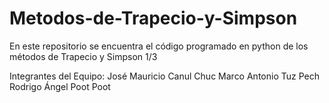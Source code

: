 # Metodos-de-Trapecio-y-Simpson

En este repositorio se encuentra el código programado en python de los métodos de Trapecio y Simpson 1/3

Integrantes del Equipo:
José Mauricio Canul Chuc
Marco Antonio Tuz Pech
Rodrigo Ángel Poot Poot
